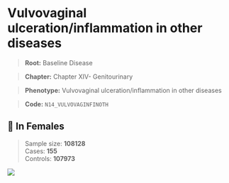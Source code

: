 # Vulvovaginal ulceration/inflammation in other diseases

> **Root:** Baseline Disease  

> **Chapter:** Chapter XIV- Genitourinary  

> **Phenotype:** Vulvovaginal ulceration/inflammation in other diseases  

> **Code:** `N14_VULVOVAGINFINOTH`

## 👩 In Females  
> Sample size: **108128**  
> Cases: **155**  
> Controls: **107973**
<img src="/Disease/Figures/ALL/Incidence/N14_VULVOVAGINFINOTH.png"/>
<CsvTable src="/Disease_Data/ALL/Incidence/COX_N14_VULVOVAGINFINOTH.csv" label="🔍 View full results" />
